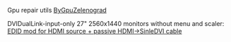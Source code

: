 Gpu repair utils [ByGpuZelenograd](https://github.com/GpuZelenograd/ByGpuZelenograd/blob/main/ByGpuZelenograd.md)

DVIDualLink-input-only 27" 2560x1440 monitors without menu and scaler: [EDID mod for HDMI source + passive HDMI->SinleDVI cable](displays/EDIDModToFixDualLink/README.md)
